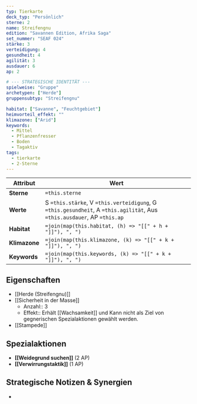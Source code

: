 ```yaml
---
typ: Tierkarte
deck_typ: "Persönlich"
sterne: 2
name: Streifengnu
edition: "Savannen Edition, Afrika Saga"
set_nummer: "SEAF 024"
stärke: 3
verteidigung: 4
gesundheit: 4
agilität: 3
ausdauer: 6
ap: 2

# --- STRATEGISCHE IDENTITÄT ---
spielweise: "Gruppe"
archetypen: ["Herde"] 
gruppensubtyp: "Streifengnu" 

habitat: ["Savanne", "Feuchtgebiet"]
heimvorteil_effekt: ""
klimazone: ["Arid"]
keywords:
  - Mittel
  - Pflanzenfresser
  - Boden
  - Tagaktiv
tags:
  - tierkarte
  - 2-Sterne
---
```




| Attribut | Wert |
|---|---|
| **Sterne** | `=this.sterne` |
| **Werte** | S `=this.stärke`, V `=this.verteidigung`, G `=this.gesundheit`, A `=this.agilität`, Aus `=this.ausdauer`, AP `=this.ap` |
| **Habitat** | `=join(map(this.habitat, (h) => "[[" + h + "]]"), ", ")` |
| **Klimazone**| `=join(map(this.klimazone, (k) => "[[" + k + "]]"), ", ")` |
| **Keywords** | `=join(map(this.keywords, (k) => "[[" + k + "]]"), ", ")` |

## Eigenschaften

- [[Herde (Streifengnu)]]
- [[Sicherheit in der Masse]]
	- Anzahl:: 3
	- Effekt:: Erhält [[Wachsamkeit]] und Kann nicht als Ziel von gegnerischen Spezialaktionen gewählt werden.
- [[Stampede]]

## Spezialaktionen
- **[[Weidegrund suchen]]** (2 AP) 
- **[[Verwirrungstaktik]]** (1 AP) 

## Strategische Notizen & Synergien

-
